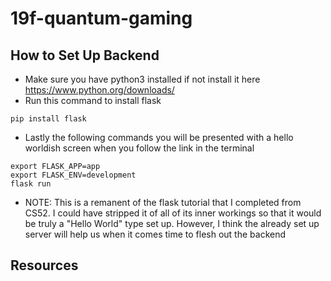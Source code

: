 # 19f-quantum-gaming

## How to Set Up Backend
* Make sure you have python3 installed if not install it here https://www.python.org/downloads/
* Run this command to install flask 
```
pip install flask
```
* Lastly the following commands you will be presented with a hello worldish screen when you follow the link in the terminal
```
export FLASK_APP=app
export FLASK_ENV=development
flask run
```
* NOTE: This is a remanent of the flask tutorial that I completed from CS52. I could have stripped it of all of its inner workings so that it would be truly a "Hello World" type set up. However, I think the already set up server will help us when it comes time to flesh out the backend
## Resources
